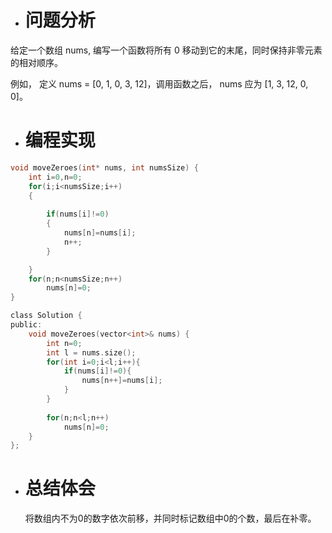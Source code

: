 
* # 问题分析
给定一个数组 nums, 编写一个函数将所有 0 移动到它的末尾，同时保持非零元素的相对顺序。

例如， 定义 nums = [0, 1, 0, 3, 12]，调用函数之后， nums 应为 [1, 3, 12, 0, 0]。

* # 编程实现
```c
void moveZeroes(int* nums, int numsSize) {
    int i=0,n=0;
    for(i;i<numsSize;i++)
    {
        
        if(nums[i]!=0)
        {
            nums[n]=nums[i];
            n++;
        }

    }
    for(n;n<numsSize;n++)
        nums[n]=0;
}
```

```c
class Solution {
public:
    void moveZeroes(vector<int>& nums) {
        int n=0;
        int l = nums.size();
        for(int i=0;i<l;i++){
            if(nums[i]!=0){
                nums[n++]=nums[i];          
            }        
        }
        
        for(n;n<l;n++)
            nums[n]=0;
    }
};
```
* # 总结体会
  将数组内不为0的数字依次前移，并同时标记数组中0的个数，最后在补零。
